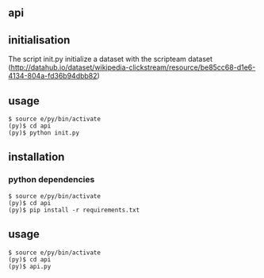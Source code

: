 api
-------

## initialisation

The script init.py initialize a dataset with the scripteam dataset (http://datahub.io/dataset/wikipedia-clickstream/resource/be85cc68-d1e6-4134-804a-fd36b94dbb82)

## usage

```
$ source e/py/bin/activate
(py)$ cd api
(py)$ python init.py
```

## installation

### python dependencies

```
$ source e/py/bin/activate
(py)$ cd api
(py)$ pip install -r requirements.txt
```

## usage

```
$ source e/py/bin/activate
(py)$ cd api
(py)$ api.py
```
